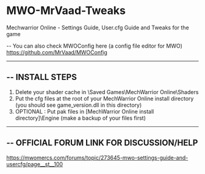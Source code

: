 # MWO-MrVaad-Tweaks
Mechwarrior Online - Settings Guide, User.cfg Guide and Tweaks for the game

-- You can also check MWOConfig here (a config file editor for MWO)
https://github.com/MrVaad/MWOConfig

--------------------------------------------------------------------------------------------------------
-- INSTALL STEPS
--------------------------------------------------------------------------------------------------------

1. Delete your shader cache in \Saved Games\MechWarrior Online\Shaders
2. Put the cfg files at the root of your MechWarrior Online install directory (you should see game_version.dll in this directory)
3. OPTIONAL : Put pak files in [MechWarrior Online install directory]\Engine (make a backup of your files first)

--------------------------------------------------------------------------------------------------------
-- OFFICIAL FORUM LINK FOR DISCUSSION/HELP
--------------------------------------------------------------------------------------------------------
https://mwomercs.com/forums/topic/273645-mwo-settings-guide-and-usercfg/page__st__100
